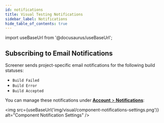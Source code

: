 ```yaml
---
id: notifications
title: Visual Testing Notifications
sidebar_label: Notifications
hide_table_of_contents: true
---
```


import useBaseUrl from '@docusaurus/useBaseUrl';

## Subscribing to Email Notifications

Screener sends project-specific email notifications for the following build statuses:

- `Build Failed`
- `Build Error`
- `Build Accepted`

You can manage these notifications under [**Account** > **Notifications**](https://screener.io/v2/account/notifications):

<img src={useBaseUrl('img/visual/component-notifications-settings.png')} alt="Component Notification Settings" />
